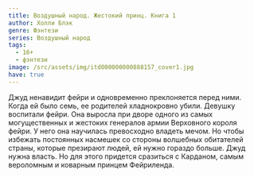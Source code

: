 ```yaml
---
title: Воздушный народ. Жестокий принц. Книга 1
author: Холли Блэк
genre: Фэнтези
series: Воздушный народ
tags:
  - 16+
  - фэнтези
image: /src/assets/img/itd000000000888157_cover1.jpg
have: true
---
```

Джуд ненавидит фейри и одновременно преклоняется перед ними. Когда ей было семь, ее родителей хладнокровно убили. Девушку воспитали фейри. Она выросла при дворе одного из самых могущественных и жестоких генералов армии Верховного короля фейри. У него она научилась превосходно владеть мечом. Но чтобы избежать постоянных насмешек со стороны волшебных обитателей страны, которые презирают людей, ей нужно гораздо больше. Джуд нужна власть. Но для этого придется сразиться с Карданом, самым вероломным и коварным принцем Фейриленда.
